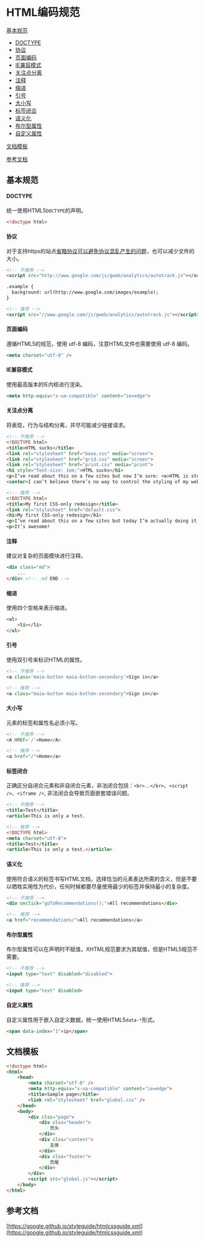 # HTML编码规范

[基本规范](#基本规范)
* [DOCTYPE](#doctype)
* [协议](#协议)
* [页面编码](#页面编码)
* [IE兼容模式](#IE兼容模式)
* [关注点分离](#关注点分离)
* [注释](#注释)
* [缩进](#缩进)
* [引号](#引号)
* [大小写](#大小写)
* [标签闭合](#标签闭合)
* [语义化](#语义化)
* [布尔型属性](#布尔型属性)
* [自定义属性](#自定义属性)

[文档模板](#文档模板)

[参考文档](#参考文档)
## 基本规范

#### DOCTYPE
统一使用HTML5`DOCTYPE`的声明。
```html
<!doctype html>
```
#### 协议
对于支持https的站点[省略协议可以避免协议混乱产生的问题](https://blog.wikimedia.org/2011/07/19/protocol-relative-urls-enabled-on-test-wikipedia-org)，也可以减少文件的大小。
```html
<!-- 不推荐 -->
<script src="http://www.google.com/js/gweb/analytics/autotrack.js"></script>

.example {
  background: url(http://www.google.com/images/example);
}
```
```html
<!-- 推荐 -->
<script src="//www.google.com/js/gweb/analytics/autotrack.js"></script>
```
#### 页面编码
遵循HTML5的规范，使用 utf-8 编码，注意HTML文件也需要使用 utf-8 编码。
```html
<meta charset="utf-8" />
```
#### IE兼容模式
使用最高版本的IE内核进行渲染。
```html
<meta http-equiv="x-ua-compatible" content="ie=edge">
```
#### 关注点分离
将表现，行为与结构分离，并尽可能减少链接请求。
```html
<!-- 不推荐 -->
<!DOCTYPE html>
<title>HTML sucks</title>
<link rel="stylesheet" href="base.css" media="screen">
<link rel="stylesheet" href="grid.css" media="screen">
<link rel="stylesheet" href="print.css" media="print">
<h1 style="font-size: 1em;">HTML sucks</h1>
<p>I’ve read about this on a few sites but now I’m sure: <u>HTML is stupid!!1</u>
<center>I can’t believe there’s no way to control the styling of my website without doing everything all over again!</center>
```
```html
<!-- 推荐 -->
<!DOCTYPE html>
<title>My first CSS-only redesign</title>
<link rel="stylesheet" href="default.css">
<h1>My first CSS-only redesign</h1>
<p>I’ve read about this on a few sites but today I’m actually doing it: separating concerns and avoiding anything in the HTML of my website that is presentational.
<p>It’s awesome!
```
#### 注释
建议对复杂的页面模块进行注释。
```html
<div class="md">
    ...
</div> <!-- .md END -->
```
#### 缩进
使用四个空格来表示缩进。
```html
<ul>
    <li></li>
</ul>
```
#### 引号
使用双引号来标识HTML的属性。
```html
<!-- 不推荐 -->
<a class='maia-button maia-button-secondary'>Sign in</a>
```
```html
<!-- 推荐 -->
<a class="maia-button maia-button-secondary">Sign in</a>
```
#### 大小写
元素的标签和属性名必须小写。
```html
<!-- 不推荐 -->
<A HREF='/'>Home</A>
```
```html
<!-- 推荐 -->
<a href="/">Home</a>
```
#### 标签闭合
正确区分自闭合元素和非自闭合元素，非法闭合包括：`<br>..</br>`、`<script />`、`<iframe />`, 非法闭合会导致页面嵌套错误问题。
```html
<!-- 不推荐 -->
<title>Test</title>
<article>This is only a test.
```
```html
<!-- 推荐 -->
<!DOCTYPE html>
<meta charset="utf-8">
<title>Test</title>
<article>This is only a test.</article>
```
#### 语义化
使用符合语义的标签书写HTML文档，选择恰当的元素表达所需的含义，但是不要以牺牲实用性为代价，任何时候都要尽量使用最少的标签并保持最小的复杂度。
```html
<!-- 不推荐 -->
<div onclick="goToRecommendations();">All recommendations</div>
```
```html
<!-- 推荐 -->
<a href="recommendations/">All recommendations</a>
```
#### 布尔型属性
布尔型属性可以在声明时不赋值，XHTML规范要求为其赋值，但是HTML5规范不需要。
```html
<!-- 不推荐 -->
<input type="text" disabled="disabled">
```
```html
<!-- 推荐 -->
<input type="text" disabled>
```
#### 自定义属性
自定义属性用于嵌入自定义数据，统一使用HTML5`data-*`形式。
```html
<span data-index="1">ip</span>
```
## 文档模板
```html
<!doctype html>
<html>
    <head>
        <meta charset="utf-8" />
        <meta http-equiv="x-ua-compatible" content="ie=edge">
        <title>Sample page</title>
        <link rel="stylesheet" href="global.css" />
    </head>
    <body>
        <div clss="page">
            <div clss="header">
                页头
            </div>
            <div clss="content">
                主体
            </div>
            <div clss="footer">
                页尾
            </div>
        </div>
        <script src="global.js"></script>
    </body>
</html>
```
## 参考文档
[https://google.github.io/styleguide/htmlcssguide.xml](https://google.github.io/styleguide/htmlcssguide.xml)
